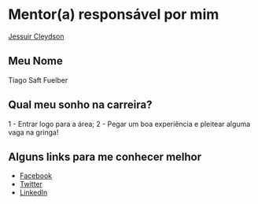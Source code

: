 # Mentor(a) responsável por mim

[Jessuir Cleydson](/profiles/mentors/profiles/jessuir_cleydson.md)

## Meu Nome

Tiago Saft Fuelber

## Qual meu sonho na carreira?

1 - Entrar logo para a área;
2 - Pegar um boa experiência e pleitear alguma vaga na gringa!

## Alguns links para me conhecer melhor

- [Facebook](https://www.facebook.com/tiago.fuelber)
- [Twitter](https://twitter.com/TiagoSaft)
- [LinkedIn](https://br.linkedin.com/in/tiagofuelber)

